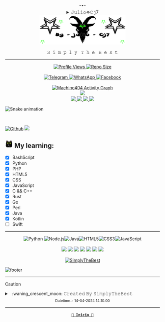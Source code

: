 <!--
♤♡◇♧♤♡◇♧♤♡◇♧♤♡◇♧♤♡◇♧♤♡◇♧♤♡◇♧♤♡◇♧♤♡◇♧♤♡◇♧♤♡
[ ! ] 𝙸𝙼𝙿𝙾𝚁𝚃𝙰𝙽𝚃𝙴 :
***** ********** *
𝙳𝙴𝙹𝙰 𝙳𝙴 𝙲𝙾𝙿𝙸𝙰𝚁𝙼𝙴 𝙷𝙰𝚂𝚃𝙰 𝙴𝙻 𝚁𝙴𝙰𝙳𝙼𝙴.𝚖𝚍 𝙸𝙽𝙼𝚄𝙽𝙳𝙾 𝙰𝙽𝙸𝙼𝙰𝙻...
𝙱𝙰𝚂𝚄𝚁𝙰𝚂 𝙲𝙾𝙼𝙾 𝚃𝚄 𝙽𝙾 𝙳𝙴𝙱𝙴𝚁𝙸𝙰𝙽 𝙴𝚇𝙸𝚂𝚃𝙸𝚁 𝚁𝙰𝚃𝙰 𝙸𝙽𝙼𝚄𝙽𝙳𝙰.....
𝚂𝙴 𝙾𝚁𝙸𝙶𝙸𝙽𝙰𝙻 𝚈 𝙳𝙴𝙹𝙰 𝙳𝙴 𝚁𝙾𝙱𝙰𝚁 𝚂𝙲𝚁𝙸𝙿𝚃𝚂 𝚈 𝙴𝚂𝚃𝙸𝙻𝙾𝚂 𝙰 𝙾𝚃𝚁𝙾𝚂
______________________________________________________
♤♡◇♧♤♡◇♧♤♡◇♧♤♡◇♧♤♡◇♧♤♡◇♧♤♡◇♧♤♡◇♧♤♡◇♧♤♡◇♧♤♡
-->

<div align="center">
  <sup name="inicio"> ~•~ </sup>
</div>

<div align="justify">
  <details align="center">
    <!--<summary>  ⸸𝕵𝖚𝖑𝖎𝖔𖤐𝖈𝖏7⸸ </summary>-->
    <summary>  𝙹𝚞𝚕𝚒𝚘𖤐𝙲𝚓7 </summary>
      <br>
      <p align="left"><strong><samp>「</samp></strong></p>
      <p align="center">
        <samp>
          <b>
              Proyecto privado y personal,
          <br>
              así que puedes mirar pero no copiar inmundo animal xD
          </b>
        </samp>
      <p align="right"><strong><samp>」</samp></strong></p>
      <!--
      <image src="https://readme-typing-svg.herokuapp.com?font=Iosevka&size=17&color=eaeaea&center=true&width=410&height=45&lines=¡¡¡+Nunca+dejes+de+aprender+!!!" />
      <br>
      -->
      <a href="#--------">
        <img src= "https://github.com/Juliocj7/Juliocj7/blob/main/BarCj7.gif" />
      </a>
      <br>
      <samp>
          <b>
              ~ simply the best my friend ~
          </b>
      </samp>
      <br>
      <a href="#--------">
        <img src= "https://github.com/Juliocj7/Juliocj7/blob/main/BarCj7.gif" />
      </a>
      <br>
    </p>
  </details>
</div>

<div align="center">
  <a href="#--------">
    <!-- width="100%" -->
    <img title="Mi Banner" src="https://github.com/Juliocj7/Juliocj7/blob/main/InicioCj72.gif" width="280" height="95" />
  </a>
</div>

<div align="center">
  <p>𝚂 &nbsp;𝚒 &nbsp;𝚖 &nbsp;𝚙 &nbsp;𝚕 &nbsp;𝚢 &nbsp&nbsp;𝚃 &nbsp;𝚑 &nbsp;𝚎 &nbsp;&nbsp;𝙱 &nbsp;𝚎 &nbsp;𝚜 &nbsp;𝚝</p>
</div>

---

<div align="center">
  <a href="#--------">
    <img title="Profile Views" src=https://komarev.com/ghpvc/?username=Juliocj7&color=FF0000&style=plastic />
  </a>
  <a href="#--------">
    <img title="Repo Size" src=https://img.shields.io/github/repo-size/Juliocj7/Juliocj7?label=Repo%20Size&color=FF0000&style=plastic />
  </a>
</div>

<div align="center">
  <br>
  <a href="https://t.me/JulioCj7">
    <img title="Telegram" src="https://img.shields.io/badge/Telegram-black?style=flat&logo=telegram&logoColor=0088cc" />
  </a>
  <a href="https://wa.me//+59179424937/?text=JulioCj7%20%F0%9F%92%A3%20SimplyTheBest">
    <img title="WhatsApp" src="https://img.shields.io/badge/Whatsapp-black?style=flat&logo=Whatsapp&logoColor=25D366" />
  </a>
  <a href="https://m.facebook.com/SimplyTheBest">
    <img title="Facebook" src="https://img.shields.io/badge/Facebook-black?style=flat&logo=Facebook&logoColor=2b5fcc" />
  </a>
  <!--
  <br>
  <a href="https://youtube.com/c/JulioCj7">
    <img title="YouTube" src="https://img.shields.io/badge/YouTube-JulioCj7-red?style=social&logo=Youtube&logoColor=ff0000" />
  </a>
  -->
</div>

<br>

<div align="center">
  <a href="https://github.com/Ashutosh00710/github-readme-activity-graph">
    <img alt="Machine404 Activity Graph" src="https://github-readme-activity-graph.vercel.app/graph?username=Juliocj7&bg_color=111111&color=ffffff&line=d4f4fa&point=ff0000&hide_border=true" />
  </a>
</div>

<div align="center">
  <a href="https://github.com/Zachpocalypse/github-readme-stats">
    <img src="https://github-readme-stats.vercel.app/api?username=Juliocj7&show_icons=true&theme=dark&locale=es&hide_border=true&icon_color=31ff0d&title_color=969696&bg_color=101010&include_all_commits=true" />
  </a>
  <br>
  <a href="https://github.com/Juliocj7/UtilsCj7">
    <img src="https://github-readme-stats.vercel.app/api/pin/?username=Juliocj7&repo=UtilsCj7&show_icons=true&theme=dark&locale=es&hide_border=true&icon_color=31ff0d&title_color=969696&bg_color=101010" />
  </a>
  <a href="https://github.com/Juliocj7/DarkPhishCj7">
    <img src="https://github-readme-stats.vercel.app/api/pin/?username=Juliocj7&repo=DarkPhishCj7&show_icons=true&theme=dark&locale=es&hide_border=true&icon_color=31ff0d&title_color=969696&bg_color=101010" />
  </a>
  <a href="https://github.com/Juliocj7/CriptoCj7"><img src="https://github-readme-stats.vercel.app/api/pin/?username=Juliocj7&repo=CriptoCj7&show_icons=true&theme=dark&locale=es&hide_border=true&icon_color=31ff0d&title_color=969696&bg_color=101010" />
  </a>
  <a href="https://github.com/Juliocj7/MsfCj7">
    <img src="https://github-readme-stats.vercel.app/api/pin/?username=Juliocj7&repo=MsfCj7&show_icons=true&theme=dark&locale=es&hide_border=true&icon_color=31ff0d&title_color=969696&bg_color=101010" />
  </a>
</div>

![Snake animation](https://github.com/JulioCj7/JulioCj7/blob/output/github-contribution-grid-snake-dark.svg)

<br>

[![Github](https://img.shields.io/badge/-Github-181717?logo=Github&logoColor=black&color=FF0000&style=flat)](https://github.com/JulioCj7)
![](https://api.visitorbadge.io/api/VisitorHit?user=Juliocj7&repo=github-visitors-badge&countColor=%23211F18&style=flat)

## <img title="Kitty xD" src="https://raw.githubusercontent.com/Juliocj7/Juliocj7/main/imagesgif/prettkitty1.png" width="25" height="25" /> My learning:

* [x] BashScript
* [x] Python 
* [x] PHP
* [x] HTML5
* [x] CSS
* [x] JavaScript
* [x] C && C++
* [x] Rust
* [x] Go
* [x] Perl
* [x] Java
* [x] Kotlin
* [ ] Swift

<hr>

<div align="center">
  <img width=36 alt="Python" src="https://raw.githubusercontent.com/danielcranney/readme-generator/main/public/icons/skills/python-colored.svg"> <img width=36 alt="Node.js" src="https://raw.githubusercontent.com/danielcranney/readme-generator/main/public/icons/skills/nodejs-colored.svg"><img width=36 alt="Java" src="https://raw.githubusercontent.com/danielcranney/readme-generator/main/public/icons/skills/java-colored.svg"><img width=36 alt="HTML5" src="https://raw.githubusercontent.com/danielcranney/readme-generator/main/public/icons/skills/html5-colored.svg"><img width=36 alt="CSS3" src="https://raw.githubusercontent.com/danielcranney/readme-generator/main/public/icons/skills/css3-colored.svg"><img width=36 alt="JavaScript" src="https://raw.githubusercontent.com/danielcranney/readme-generator/main/public/icons/skills/javascript-colored.svg">
  <br>
  <br>
  <img src="https://img.shields.io/badge/Android-black?style=flat&logo=android&logoColor=98ed64">
  <img  src="https://img.shields.io/badge/Linux-black?style=flat&logo=linux">
  <img  src="https://img.shields.io/badge/Kali_Linux-black?style=flat&logo=kalilinux&logoColor=00ffff">
  <img  src="https://img.shields.io/badge/Ubuntu-black?style=flat&logo=ubuntu">
  <img src="https://img.shields.io/badge/Alpine_Linux-black?style=flat&logo=alpine-linux&logoColor=38b6e0">
  <img src="https://img.shields.io/badge/Arch_Linux-black?style=flat&logo=Arch-Linux&logoColor=d23ce6">
  <img src="https://img.shields.io/badge/Debian-black?style=flat&logo=debian&logoColor=ff0000">
</div>

<br>

<div align="center">
  <a href="https://git.io/typing-svg">
    <img alt="SimplyTheBest" src="https://readme-typing-svg.herokuapp.com?color=87ff00&lines=Simplemente+soy+el+mejor+xD;Simply+The+Best;Julio★Cj7&center=true&font=Josefin%20Slab" />
  </a>
</div>

<!--
[![Typing SVG](https://readme-typing-svg.herokuapp.com?color=000000&lines=Simplemente+soy+el+mejor+xD;Simply+The+Best;Julio+Cj7)](https://git.io/typing-svg)
-->

![footer](https://capsule-render.vercel.app/api?type=wave&color=87ff00&height=150&section=footer)

***

> [!CAUTION]
> <details>
>  <summary> &nbsp; :waning_crescent_moon: 𝙲𝚛𝚎𝚊𝚝𝚎𝚍 𝙱𝚢 𝚂𝚒𝚖𝚙𝚕𝚢𝚃𝚑𝚎𝙱𝚎𝚜𝚝 </summary>
>
> ###
> > * Nunca dejes de aprender xD
> > * `+591 79424937` 😜
> </details>

<div align="center">
  <sub>Datetime..: 14-04-2024 14:10:00</sub>
</div>

___

<!--
<div align="left">
  <h4>

**[`             Inicio              `](#)**

  </h4>
</div>

<div align="center">

##### **[`             Inicio              `](#)**

</div>
-->

<div align="center">
  <a href="#inicio">
    <code><b>🏡 Inicio 🏡</b></code>
  </a>
</div>

<!--
> ## Created by SimplyTheBest
> 
> > Datetime..: 04-12-2023 14:30:00
>
> > ¡¡¡ Nunca dejes de aprender xD !!!
>
> > +591 79424937 😜

<div align="center">
  <p align="center">
    <kbd>
      ¡¡¡ Nunca dejes de aprender !!!
    </kbd>
  </p>
</div>

<div align="center">
  <p align="center">
    <kbd>
      <a href="mailto:SimplyTheBest@gmail.com" target="_blank" title="Mail">
        <img src="https://img.shields.io/badge/-Mail-ff4500?style=flat&logo=gmail&logoColor=white" />
      </a>
      <a href="https://JulioCj7.github.io/projects" target="_blank" title="Blog">
        <img src="https://img.shields.io/badge/-Projects-3a3a3a?style=flat&logo=github&logoColor=white" />
      </a>
    </kbd>
  </p>
</div>
-->

<!--
[![Spotify](https://novatorem.vercel.app/api/spotify)](https://spotify.com/)

[![spotify-github-profile](https://spotify-github-profile.vercel.app/api/view?uid=w2us4natw8j68auq9sv2t7xs5&cover_image=true&theme=novatorem&bar_color_cover=false&bar_color=00ff00)](https://spotify-github-profile.vercel.app/api/view?uid=w2us4natw8j68auq9sv2t7xs5&redirect=true)
-->

<!--
[![Watch the video](https://i.imgur.com/vKb2F1B.png)](https://youtu.be/vt5fpE0bzSY)

[![Watch the video](https://img.youtube.com/vi/T-D1KVIuvjA/maxresdefault.jpg)](https://youtu.be/T-D1KVIuvjA)
-->

<!--
<p align=center>
<img src=https://img.shields.io/badge/-G?style=plastic&label=~%20%20SimplyTheBest%20%20~&labelColor=FF0000&logo=Github&logoColor=black&color=FF0000&link=https://github.com/Juliocj7&link=https://github.com/Juliocj7 />
</p>

[![Github](https://img.shields.io/badge/-G?style=plastic&label=⸸%20%20SimplyTheBest%20%20⸸&labelColor=FF0000&logo=Github&logoColor=black&color=FF0000)](https://github.com/Juliocj7)

##### <p align="center">- > ` By: ⍣᭕ᬁ᭖JulioCj7᭖᭕ᬁ⍣ ` < -</p>
-->
